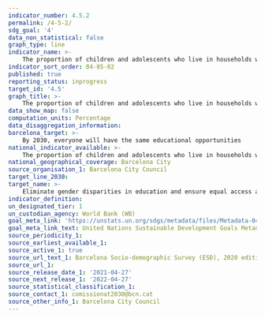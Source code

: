```yaml
---
indicator_number: 4.5.2
permalink: /4-5-2/
sdg_goal: '4'
data_non_statistical: false
graph_type: line
indicator_name: >-
    The proportion of children and adolescents who live in households with the conditions needed to make good use of digital and online learning
indicator_sort_order: 04-05-02
published: true
reporting_status: inprogress
target_id: '4.5'
graph_title: >-
    The proportion of children and adolescents who live in households with the conditions needed to make good use of digital and online learning
data_show_map: false
computation_units: Percentage
data_disaggregation_information: 
barcelona_target: >-
    By 2030, everyone will have the same educational opportunities 
national_indicator_available: >-
    The proportion of children and adolescents who live in households with the conditions needed to make good use of digital and online learning
national_geographical_coverage: Barcelona City
source_organisation_1: Barcelona City Council
target_line_2030: 
target_name: >-
    Eliminate gender disparities in education and ensure equal access at all levels of education and vocational training for the vulnerable, including people with disabilities, indigenous peoples and children in vulnerable situations, at all levels of education and vocational training
indicator_definition:
un_designated_tier: 1
un_custodian_agency: World Bank (WB)
goal_meta_link: 'https://unstats.un.org/sdgs/metadata/files/Metadata-04-05-01.pdf'
goal_meta_link_text: United Nations Sustainable Development Goals Metadata (pdf 894kB)
source_periodicity_1: 
source_earliest_available_1: 
source_active_1: true
source_url_text_1: Barcelona Socio-demographic Survey (ESD), 2020 edition
source_url_1: 
source_release_date_1: '2021-04-27'
source_next_release_1: '2022-04-27'
source_statistical_classification_1: 
source_contact_1: comissionat2030@bcn.cat
source_other_info_1: Barcelona City Council
---
```

